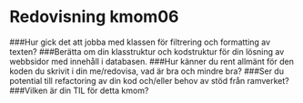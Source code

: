 ---
---
Redovisning kmom06
=========================

###Hur gick det att jobba med klassen för filtrering och formatting av texten?
###Berätta om din klasstruktur och kodstruktur för din lösning av webbsidor med innehåll i databasen.
###Hur känner du rent allmänt för den koden du skrivit i din me/redovisa, vad är bra och mindre bra?
###Ser du potential till refactoring av din kod och/eller behov av stöd från ramverket?
###Vilken är din TIL för detta kmom?
